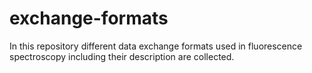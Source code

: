 # exchange-formats

In this repository different data exchange formats used in fluorescence spectroscopy including their description are collected.
